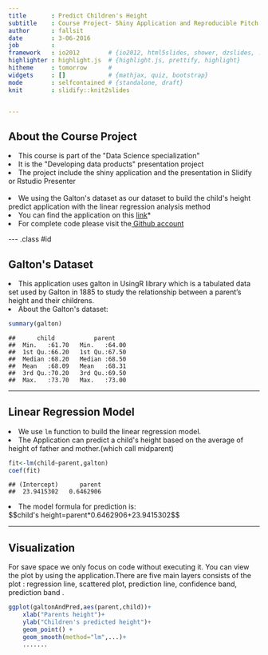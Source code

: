 ```yaml
---
title       : Predict Children's Height
subtitle    : Course Project- Shiny Application and Reproducible Pitch
author      : fallsit
date        : 3-06-2016
job         : 
framework   : io2012        # {io2012, html5slides, shower, dzslides, ...}
highlighter : highlight.js  # {highlight.js, prettify, highlight}
hitheme     : tomorrow      # 
widgets     : []            # {mathjax, quiz, bootstrap}
mode        : selfcontained # {standalone, draft}
knit        : slidify::knit2slides


---
```


## About the Course Project 
<ui>
<li>This course is part of the "Data Science specialization"</li>
<li>It is the "Developing data products" presentation project</li>
<li>The project include the shiny application and the presentation in Slidify or Rstudio Presenter</li>
<ui/>
</br>
<ui>
<li>We using the Galton's dataset as our dataset to build the child's height predict application with the linear regression analysis method </li>
<li>You can find the application on this <a href="https://fallsit.shinyapps.io/Developing_Data_Products_Course_Project/">link</a>*</li>
<li>For complete code please visit the<a href="https://github.com/fallsit/Shiny-Application-and-Reproducible-Pitch"> Github account</a></li>
</ui>


--- .class #id 

## Galton's Dataset
<ui>
<li>This application uses galton in UsingR library which is a tabulated data set used by Galton in 1885 to study the relationship between a parent’s height and their childrens.</li>
<li>About the Galton's dataset:</li>
<ui>

```r
summary(galton)
```

```
##      child           parent     
##  Min.   :61.70   Min.   :64.00  
##  1st Qu.:66.20   1st Qu.:67.50  
##  Median :68.20   Median :68.50  
##  Mean   :68.09   Mean   :68.31  
##  3rd Qu.:70.20   3rd Qu.:69.50  
##  Max.   :73.70   Max.   :73.00
```

--- 

## Linear Regression Model
<ui>
<li>We use <code>lm</code> function to build the linear regression model.
<li>The Application can predict a child's height based on the average of height of father and mother.(which call midparent)

```r
fit<-lm(child~parent,galton)
coef(fit)
```

```
## (Intercept)      parent 
##  23.9415302   0.6462906
```
<li>The model formula for prediction is:</li>
$$child's height=parent*0.6462906+23.9415302$$
</ui>

---

## Visualization
For save space we only focus on code without executing it. You can view the plot by using the application.There are five main layers consists of the plot : regression line, scattered plot, prediction line,  confidence band, prediction band .


```r
ggplot(galtonAndPred,aes(parent,child))+
    xlab("Parents height")+
    ylab("Children's predicted height")+
    geom_point() +
    geom_smooth(method="lm",...)+
    .......
```

